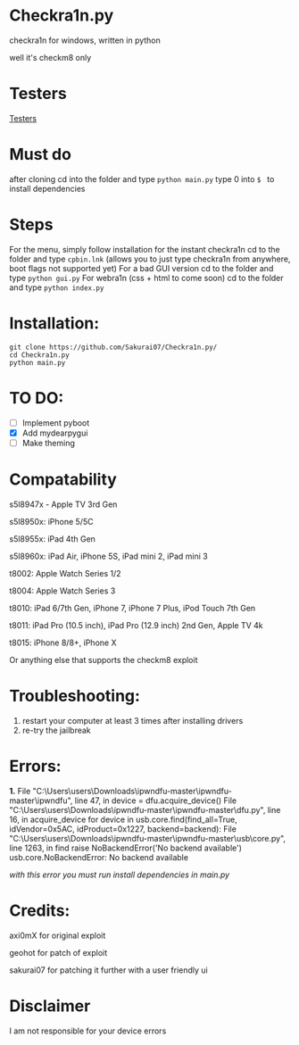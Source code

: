 # Checkra1n.py
 checkra1n for windows, written in python

well it's checkm8 only

# Testers
<a href= https://github.com/Sakurai07/Checkra1n.py/blob/main/testers.md>Testers</a>


# Must do
after cloning cd into the folder and type `python main.py`
type 0 into `$ ` to install dependencies

# Steps
For the menu, simply follow installation
for the instant checkra1n cd to the folder and type `cpbin.lnk` (allows you to just type checkra1n from anywhere, boot flags not supported yet)
For a bad GUI version cd to the folder and type `python gui.py`
For webra1n (css + html to come soon) cd to the folder and type `python index.py`

# Installation:
```
git clone https://github.com/Sakurai07/Checkra1n.py/
cd Checkra1n.py
python main.py
```

# TO DO:
- [ ] Implement pyboot
- [x] Add mydearpygui
- [ ] Make theming

# Compatability
s5l8947x - Apple TV 3rd Gen

s5l8950x: iPhone 5/5C

s5l8955x: iPad 4th Gen

s5l8960x: iPad Air, iPhone 5S, iPad mini 2, iPad mini 3

t8002: Apple Watch Series 1/2

t8004: Apple Watch Series 3

t8010: iPad 6/7th Gen, iPhone 7, iPhone 7 Plus, iPod Touch 7th Gen

t8011: iPad Pro (10.5 inch), iPad Pro (12.9 inch) 2nd Gen, Apple TV 4k

t8015: iPhone 8/8+, iPhone X

Or anything else that supports the checkm8 exploit

# Troubleshooting:
1. restart your computer at least 3 times after installing drivers
2. re-try the jailbreak

# Errors:
 **1.** File "C:\Users\users\Downloads\ipwndfu-master\ipwndfu-master\ipwndfu", line 47, in <module>
    device = dfu.acquire_device()
  File "C:\Users\users\Downloads\ipwndfu-master\ipwndfu-master\dfu.py", line 16, in acquire_device
    for device in usb.core.find(find_all=True, idVendor=0x5AC, idProduct=0x1227, backend=backend):
  File "C:\Users\users\Downloads\ipwndfu-master\ipwndfu-master\usb\core.py", line 1263, in find
    raise NoBackendError('No backend available')
usb.core.NoBackendError: No backend available

_with this error you must run install dependencies in main.py_

# Credits:
 axi0mX for original exploit
 
 geohot for patch of exploit
 
 sakurai07 for patching it further with a user friendly ui
 
 # Disclaimer
 I am not responsible for your device errors
